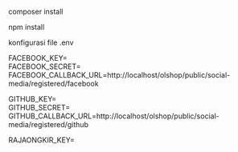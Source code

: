 composer install 

npm install

konfigurasi file .env

FACEBOOK_KEY=<br />
FACEBOOK_SECRET=<br />
FACEBOOK_CALLBACK_URL=http://localhost/olshop/public/social-media/registered/facebook<br />

GITHUB_KEY=<br />
GITHUB_SECRET=<br />
GITHUB_CALLBACK_URL=http://localhost/olshop/public/social-media/registered/github<br />

RAJAONGKIR_KEY=
